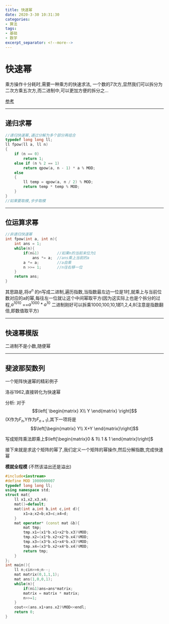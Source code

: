 ```yaml
---
title: 快速幂
date: 2020-3-30 10:31:30
categories:
- 算法
tags:
- 基础
- 数学
excerpt_separator: <!--more-->
---
```


# 快速幂

乘方操作十分耗时,需要一种乘方的快速求法,
一个数的7次方,显然我们可以拆分为二次方乘五次方,而二进制中,可以更加方便的拆分之...
<!--more-->
[参考](https://zhuanlan.zhihu.com/p/95902286)

-----

## 递归求幂

```cpp
//递归快速幂,通过分解为多个部分再组合
typedef long long ll;
ll fpow(ll a, ll n)
{
    if (n == 0)
        return 1;
    else if (n % 2 == 1)
        return qpow(a, n - 1) * a % MOD;
    else
    {
        ll temp = qpow(a, n / 2) % MOD;
        return temp * temp % MOD;
    }
}
//如果要取模,步步取模
```

------

## 位运算求幂

```cpp
//非递归快速幂
int fpow(int a, int n){
    int ans = 1;
    while(n){
        if(n&1)        //如果n的当前末位为1
            ans *= a;  //ans乘上当前的a
        a *= a;        //a自乘
        n >>= 1;       //n往右移一位
    }
    return ans;
}

```

其思路是,将$a^n$ 的n写成二进制,遍历指数,当指数最左边一位是1时,就乘上与当前位数对应的a的幂,每往左一位就让这个中间幂取平方(因为这实际上也是个拆分的过程,$a^{1010}$ ==$a^{1000}*a^{10}$  二进制刚好可以拆乘1000,100,10,1即1,2,4,8(注意是指数翻倍,即数值取平方)

-----

## 快速幂模版

二进制不是小数,随便幂

------

## 斐波那契数列

一个矩阵快速幂的精彩例子

洛谷1962,直接转化为快速幂

分析: 对于$$\left[ \begin{matrix} X\\ Y \end{matrix} \right]$$ (X作为$F_n$,Y作为$F_{n+1}$),其下一项将是$$\left[\begin{matrix} Y\\ X+Y \end{matrix}\right]$$

写成矩阵乘法即乘上$\left[\begin{matrix}0 & 1\\ 1 & 1 \end{matrix}\right]$

接下来就是求这个矩阵的幂了,我们定义一个矩阵的幂操作,然后分解指数,完成快速幂

**模就全程模** (不然该溢出还是溢出)

```cpp
#include<iostream>
#define MOD 1000000007
typedef long long ll;
using namespace std;
struct mat{
    ll x1,x2,x3,x4;
    mat()=default;
    mat(int a,int b,int c,int d){
        x1=a;x2=b;x3=c;x4=d;
    }
    mat operator* (const mat &b){
        mat tmp;
        tmp.x1=(x1*b.x1+x2*b.x3)%MOD;
        tmp.x2=(x1*b.x2+x2*b.x4)%MOD;
        tmp.x3=(x3*b.x1+x4*b.x3)%MOD;
        tmp.x4=(x3*b.x2+x4*b.x4)%MOD;
        return tmp;
    }
};
int main(){
    ll n;cin>>n;n--;
    mat matrix(0,1,1,1);
    mat ans(1,0,0,1);
    while(n){
        if(n&1)ans=ans*matrix;
        matrix = matrix * matrix;
        n>>=1;
    }
    cout<<(ans.x1+ans.x2)%MOD<<endl;
    return 0;
}

```

